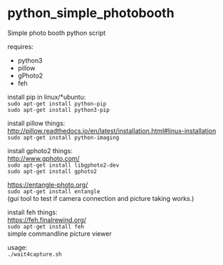 # python_simple_photobooth
Simple photo booth python script

requires:
* python3
* pillow
* gPhoto2
* feh


install pip in linux/*ubuntu:  
```sudo apt-get install python-pip```  
```sudo apt-get install python3-pip```

install pillow things:  
http://pillow.readthedocs.io/en/latest/installation.html#linux-installation  
```sudo apt-get install python-imaging```

install gphoto2 things:  
http://www.gphoto.com/  
```sudo apt-get install libgphoto2-dev```  
```sudo apt-get install gphoto2```

https://entangle-photo.org/   
```sudo apt-get install entangle```   
(gui tool to test if camera connection and picture taking works.)

install feh things:  
https://feh.finalrewind.org/  
```sudo apt-get install feh```  
simple commandline picture viewer


usage:  
```./wait4capture.sh```
